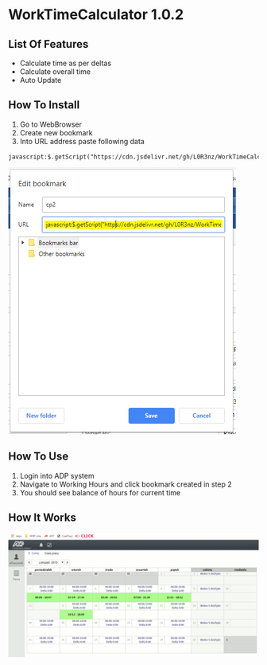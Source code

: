 # WorkTimeCalculator 1.0.2


## List Of Features
- Calculate time as per deltas
- Calculate overall time
- Auto Update


## How To Install
1. Go to WebBrowser
2. Create new bookmark
3. Into URL address paste following data
``` 
javascript:$.getScript("https://cdn.jsdelivr.net/gh/L0R3nz/WorkTimeCalculator@latest/Main.js")
```
![Bookmark](./Bookmark.PNG)

## How To Use
1. Login into ADP system
2. Navigate to Working Hours and click bookmark created in step 2
3. You should see balance of hours for current time


## How It Works
![How It Works](./HowItWorks.gif)
